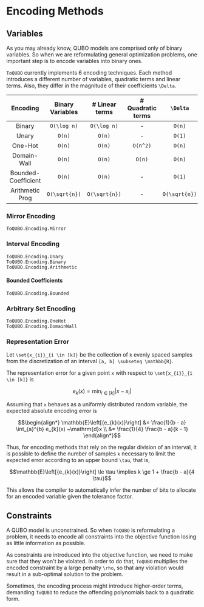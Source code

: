 # Encoding Methods

## Variables

As you may already know, QUBO models are comprised only of binary variables.
So when we are reformulating general optimization problems, one important step is to encode variables into binary ones. 

`ToQUBO` currently implements 6 encoding techniques.
Each method introduces a different number of variables, quadratic terms and linear terms.
Also, they differ in the magnitude of their coefficients ``\Delta``.

| Encoding              | Binary Variables   | # Linear terms   | # Quadratic terms   | ``\Delta``       |
|:---------------------:|:------------------:|:----------------:|:-------------------:|:----------------:|
| Binary                |  ``O(\log n)``     |  ``O(\log n)``   |      -              | ``O(n)``         |
| Unary                 |    ``O(n)``        |    ``O(n)``      |      -              | ``O(1)``         |
| One-Hot               |    ``O(n)``        |    ``O(n)``      |      ``O(n^2)``     | ``O(n)``         |
| Domain-Wall           |    ``O(n)``        |    ``O(n)``      |      ``O(n)``       | ``O(n)``         |
| Bounded-Coefficient   |    ``O(n)``        |    ``O(n)``      |       -             | ``O(1)``         |
| Arithmetic Prog       |  ``O(\sqrt{n})``   |  ``O(\sqrt{n})`` |       -             | ``O(\sqrt{n})``  |

### Mirror Encoding

```@docs
ToQUBO.Encoding.Mirror
```

### Interval Encoding

```@docs
ToQUBO.Encoding.Unary
ToQUBO.Encoding.Binary
ToQUBO.Encoding.Arithmetic
```

#### Bounded Coefficients

```@docs
ToQUBO.Encoding.Bounded
```

### Arbitrary Set Encoding

```@docs
ToQUBO.Encoding.OneHot
ToQUBO.Encoding.DomainWall
```

### Representation Error

Let ``\set{x_{i}}_{i \in [k]}`` be the collection of ``k`` evenly spaced samples from the discretization of an interval ``[a, b] \subseteq \mathbb{R}``.

The representation error for a given point ``x`` with respect to ``\set{x_{i}}_{i \in [k]}`` is

```math
e_{k}(x) = \min_{i \in [k]} \left|x - x_{i}\right|
```

Assuming that ``x`` behaves as a uniformly distributed random variable, the expected absolute encoding error is

```math
\begin{align*}
\mathbb{E}\left[{e_{k}(x)}\right] &= \frac{1}{b - a} \int_{a}^{b} e_{k}(x) ~\mathrm{d}x \\
                              &= \frac{1}{4} \frac{b - a}{k - 1}
\end{align*}
```

Thus, for encoding methods that rely on the regular division of an interval, it is possible to define the number of samples ``k`` necessary to limit the expected error according to an upper bound ``\tau``, that is,

```math
\mathbb{E}\left[{e_{k}(x)}\right] \le \tau \implies k \ge 1 + \frac{b - a}{4 \tau}
```

This allows the compiler to automatically infer the number of bits to allocate for an encoded variable given the tolerance factor.

## Constraints

A QUBO model is unconstrained. So when `ToQUBO` is reformulating a problem, it needs to encode all constraints into the objective function losing as little information as possible.

As constraints are introduced into the objective function, we need to make sure that they won't be violated.
In order to do that, `ToQUBO` multiplies the encoded constraint by a large penalty ``\rho``, so that any violation would result in a sub-optimal solution to the problem.

Sometimes, the encoding process might introduce higher-order terms, demanding `ToQUBO` to reduce the offending polynomials back to a quadratic form.
